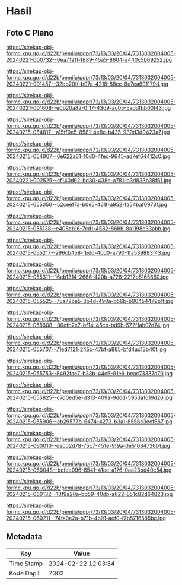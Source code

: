 # Hasil

## Foto C Plano

https://sirekap-obj-formc.kpu.go.id/d22b/pemilu/pdpr/73/13/03/20/04/7313032004005-20240221-000732--0ea7121f-f889-45a5-8604-a440c5b69252.jpg

https://sirekap-obj-formc.kpu.go.id/d22b/pemilu/pdpr/73/13/03/20/04/7313032004005-20240221-001457--32bb20ff-b07a-4218-88cc-8e7ea691179d.jpg

https://sirekap-obj-formc.kpu.go.id/d22b/pemilu/pdpr/73/13/03/20/04/7313032004005-20240221-001608--e0b20a82-0f17-43d9-ac05-5addfbb00f43.jpg

https://sirekap-obj-formc.kpu.go.id/d22b/pemilu/pdpr/73/13/03/20/04/7313032004005-20240215-054817--a15ff0e5-8581-4e8c-b435-939d3d0423a7.jpg

https://sirekap-obj-formc.kpu.go.id/d22b/pemilu/pdpr/73/13/03/20/04/7313032004005-20240215-054907--6e622a61-10d0-4fec-9645-ad7ef64412c0.jpg

https://sirekap-obj-formc.kpu.go.id/d22b/pemilu/pdpr/73/13/03/20/04/7313032004005-20240221-002525--cf140d92-bd80-438e-a781-b3d833b38f61.jpg

https://sirekap-obj-formc.kpu.go.id/d22b/pemilu/pdpr/73/13/03/20/04/7313032004005-20240215-055050--52ceef7a-b0e5-461f-a952-fa54baf0973f.jpg

https://sirekap-obj-formc.kpu.go.id/d22b/pemilu/pdpr/73/13/03/20/04/7313032004005-20240215-055138--e408cb16-7cd1-4582-86bb-8a1198e33abb.jpg

https://sirekap-obj-formc.kpu.go.id/d22b/pemilu/pdpr/73/13/03/20/04/7313032004005-20240215-055217--296cb458-fbdd-4bd0-a790-1fa539883f43.jpg

https://sirekap-obj-formc.kpu.go.id/d22b/pemilu/pdpr/73/13/03/20/04/7313032004005-20240215-055311--16eb1314-2666-420b-a728-2217b5165660.jpg

https://sirekap-obj-formc.kpu.go.id/d22b/pemilu/pdpr/73/13/03/20/04/7313032004005-20240215-055525--75a72be5-3b4d-490a-b56b-b90454479b1f.jpg

https://sirekap-obj-formc.kpu.go.id/d22b/pemilu/pdpr/73/13/03/20/04/7313032004005-20240215-055608--86cfb2c7-bf14-45cb-bd9b-572f1ab07d74.jpg

https://sirekap-obj-formc.kpu.go.id/d22b/pemilu/pdpr/73/13/03/20/04/7313032004005-20240215-055707--71ed7121-245c-47bf-a885-bfd4ac13b40f.jpg

https://sirekap-obj-formc.kpu.go.id/d22b/pemilu/pdpr/73/13/03/20/04/7313032004005-20240215-055753--8492fae7-b38b-44c6-91e6-beac73337d70.jpg

https://sirekap-obj-formc.kpu.go.id/d22b/pemilu/pdpr/73/13/03/20/04/7313032004005-20240215-055825--c7d0ed5e-d313-409a-9ddd-5953a1619d26.jpg

https://sirekap-obj-formc.kpu.go.id/d22b/pemilu/pdpr/73/13/03/20/04/7313032004005-20240215-055906--ab29577b-6474-4273-b3a1-8556c3eef667.jpg

https://sirekap-obj-formc.kpu.go.id/d22b/pemilu/pdpr/73/13/03/20/04/7313032004005-20240215-060010--dec02d78-75c7-451e-9f9a-0e51084736b1.jpg

https://sirekap-obj-formc.kpu.go.id/d22b/pemilu/pdpr/73/13/03/20/04/7313032004005-20240215-060048--bcfeb096-6541-41ee-a176-0aa23bd40c54.jpg

https://sirekap-obj-formc.kpu.go.id/d22b/pemilu/pdpr/73/13/03/20/04/7313032004005-20240215-060132--10f9a20a-bd59-40db-a622-851c82d64823.jpg

https://sirekap-obj-formc.kpu.go.id/d22b/pemilu/pdpr/73/13/03/20/04/7313032004005-20240215-060211--74fa0e2a-b71b-4b91-acf0-f7b5716585bc.jpg


## Metadata

| Key        | Value               |
| ---------- | ------------------- |
| Time Stamp | 2024-02-22 12:03:34 |
| Kode Dapil | 7302                |



